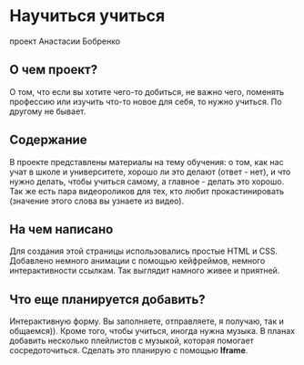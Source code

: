# Научиться учиться
проект Анастасии Бобренко

## О чем проект?

О том, что если вы хотите чего-то добиться, не важно чего, поменять профессию или изучить что-то новое для себя, то нужно учиться. По другому не бывает.

## Содержание

В проекте представлены материалы на тему обучения: о том, как нас учат в школе и университете, хорошо ли это делают (ответ - нет), и что нужно делать, чтобы учиться самому, а главное - делать это хорошо. Так же есть пара видеороликов для тех, кто любит прокастинировать (значение этого слова вы узнаете из видео).

## На чем написано

Для создания этой страницы использовались простые HTML и CSS. Добавлено немного анимации с помощью кейфреймов, немного интерактивности ссылкам. Так выглядит намного живее и приятней.

## Что еще планируется добавить?

Интерактивную форму. Вы заполняете, отправляете, я получаю, так и общаемся)). Кроме того, чтобы учиться, иногда нужна музыка. В планах добавить несколько плейлистов с музыкой, которая помогает сосредоточиться. Сделать это планирую с помощью **Iframe**.
